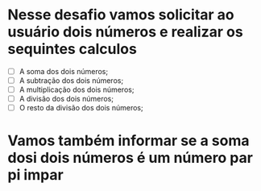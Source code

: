 
# Nesse desafio vamos solicitar ao usuário dois números e realizar os sequintes calculos

- [ ]  A soma dos dois números;
- [ ]  A subtração dos dois números;
- [ ]  A multiplicação dos dois números;
- [ ]  A divisão dos dois números;
- [ ]  O resto da divisão dos dois números;

# Vamos também informar se a soma dosi dois números é um número par pi impar
